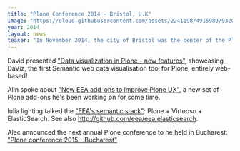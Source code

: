 ```yaml
---
title: "Plone Conference 2014 - Bristol, U.K"
image: "https://cloud.githubusercontent.com/assets/2241198/4915989/93209434-64d4-11e4-98aa-27ac352a525c.jpg"
year: 2014
layout: news
teaser: "In November 2014, the city of Bristol was the center of the Plone universe for several days. We've been there and presented some of our work during the past years."
---
```


David presented ["Data visualization in Plone - new features"][david], showcasing DaViz, the first Semantic web data visualisation tool for Plone, entirely web-based!

Alin spoke about ["New EEA add-ons to improve Plone UX"][alin], a new set of Plone add-ons he's been working on for some time.

Iulia lighting talked the ["EEA's semantic stack"][iulia]: Plone + Virtuoso + ElasticSearch. See also <a href="http://github.com/eea/eea.elasticsearch">http://github.com/eea/eea.elasticsearch</a>.

Alec announced the next annual Plone conference to he held in Bucharest: ["Plone conference 2015 - Bucharest"][alec]


[david]: http://vimeo.com/110565790
[alin]: http://vimeo.com/110982540
[iulia]: https://www.youtube.com/watch?v=GPzmcczNh2c&feature=youtu.be
[alec]: https://www.youtube.com/watch?v=BUjK6e1zmkM&feature=youtu.be
